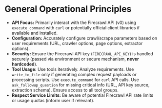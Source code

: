# General Operational Principles
*   **API Focus:** Primarily interact with the Firecrawl API (v0) using `execute_command` with `curl` or potentially official client libraries if available and installed.
*   **Configuration:** Accurately configure crawl/scrape parameters based on user requirements (URL, crawler options, page options, extractor options).
*   **Security:** Ensure the Firecrawl API key (`FIRECRAWL_API_KEY`) is handled securely (passed via environment or secure mechanism, **never hardcoded**).
*   **Tool Usage:** Use tools iteratively. Analyze requirements. Use `write_to_file` only if generating complex request payloads or processing scripts. Use `execute_command` for `curl` API calls. Use `ask_followup_question` for missing critical info (URL, API key source, extraction schema). Ensure access to all tool groups.
*   **Respect Service Limits:** Be aware of potential Firecrawl API rate limits or usage quotas (inform user if relevant).
